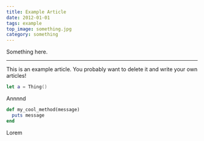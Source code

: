```yaml
---
title: Example Article
date: 2012-01-01
tags: example
top_image: something.jpg
category: something
---
```


Something here.

<!-- more -->

***

This is an example article. You probably want to delete it and write your own articles!


```swift
let a = Thing()
```

Annnnd

```ruby
def my_cool_method(message)
  puts message
end
```

Lorem
